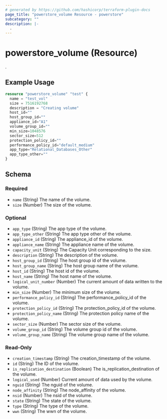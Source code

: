 ```yaml
---
# generated by https://github.com/hashicorp/terraform-plugin-docs
page_title: "powerstore_volume Resource - powerstore"
subcategory: ""
description: |-
  .
---
```


# powerstore_volume (Resource)

.

## Example Usage

```terraform
resource "powerstore_volume" "test" {
  name = "test_vol"
  size = 7516192768
  description = "Creating volume"
  host_id=""
  host_group_id=""
  appliance_id="A1"
  volume_group_id=""
  min_size=1048576
  sector_size=512
  protection_policy_id=""
  performance_policy_id="default_medium"
  app_type="Relational_Databases_Other"
  app_type_other=""
}
```

<!-- schema generated by tfplugindocs -->
## Schema

### Required

- `name` (String) The name of the volume.
- `size` (Number) The size of the volume.

### Optional

- `app_type` (String) The app type of the volume.
- `app_type_other` (String) The app type other of the volume.
- `appliance_id` (String) The appliance_id of the volume.
- `appliance_name` (String) The appliance name of the volume.
- `capacity_unit` (String) The Capacity Unit corresponding to the size.
- `description` (String) The description of the volume.
- `host_group_id` (String) The host group id of the volume.
- `host_group_name` (String) The host group name of the volume.
- `host_id` (String) The host id of the volume.
- `host_name` (String) The host name of the volume.
- `logical_unit_number` (Number) The current amount of data written to the volume.
- `min_size` (Number) The minimum size of the volume.
- `performance_policy_id` (String) The performance_policy_id of the volume.
- `protection_policy_id` (String) The protection_policy_id of the volume.
- `protection_policy_name` (String) The protection policy name of the volume.
- `sector_size` (Number) The sector size of the volume.
- `volume_group_id` (String) The volume group id of the volume.
- `volume_group_name` (String) The volume group name of the volume.

### Read-Only

- `creation_timestamp` (String) The creation_timestamp of the volume.
- `id` (String) The ID of the volume.
- `is_replication_destination` (Boolean) The is_replication_destination of the volume.
- `logical_used` (Number) Current amount of data used by the volume.
- `nguid` (String) The nguid of the volume.
- `node_affinity` (String) The node_affinity of the volume.
- `nsid` (Number) The nsid of the volume.
- `state` (String) The state of the volume.
- `type` (String) The type of the volume.
- `wwn` (String) The wwn of the volume.


